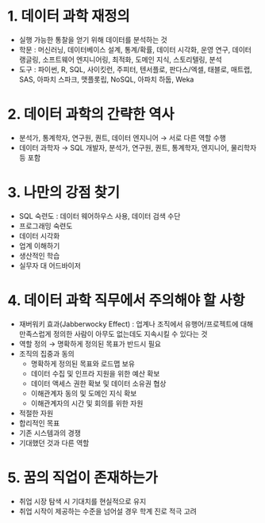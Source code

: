 # 1. 데이터 과학 재정의

- 실행 가능한 통찰을 얻기 위해 데이터를 분석하는 것
- 학문 : 머신러닝, 데이터베이스 설계, 통계/확률, 데이터 시각화, 운영 연구, 데이터 랭글링, 소프트웨어 엔지니어링, 최적화, 도메인 지식, 스토리텔링, 분석
- 도구 : 파이썬, R, SQL, 사이킷런, 주피터, 텐서플로, 판다스/엑셀, 태블로, 매트랩, SAS, 아파치 스파크, 맷플롯립, NoSQL, 아파치 하둡, Weka

# 2. 데이터 과학의 간략한 역사

- 분석가, 통계학자, 연구원, 퀀트, 데이터 엔지니어 → 서로 다른 역할 수행
- 데이터 과학자 → SQL 개발자, 분석가, 연구원, 퀀트, 통계학자, 엔지니어, 물리학자 등 포함

# 3. 나만의 강점 찾기

- SQL 숙련도 : 데이터 웨어하우스 사용, 데이터 검색 수단
- 프로그래밍 숙련도
- 데이터 시각화
- 업계 이해하기
- 생산적인 학습
- 실무자 대 어드바이저

# 4. 데이터 과학 직무에서 주의해야 할 사항

- 재버워키 효과(Jabberwocky Effect) : 업계나 조직에서 유행어/프로젝트에 대해 만족스럽게 정의한 사람이 아무도 없는데도 지속시킬 수 있다는 것
- 역할 정의 → 명확하게 정의된 목표가 반드시 필요
- 조직의 집중과 동의
    - 명확하게 정의된 목표와 로드맵 보유
    - 데이터 수집 및 인프라 지원을 위한 예산 확보
    - 데이터 액세스 권한 확보 및 데이터 소유권 협상
    - 이해관계자 동의 및 도메인 지식 확보
    - 이해관계자의 시간 및 회의를 위한 자원
- 적절한 자원
- 합리적인 목표
- 기존 시스템과의 경쟁
- 기대했던 것과 다른 역할

# 5. 꿈의 직업이 존재하는가

- 취업 시장 탐색 시 기대치를 현실적으로 유지
- 취업 시작이 제공하는 수준을 넘어설 경우 학계 진로 적극 고려